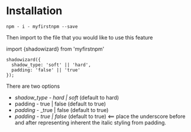 # Installation

`npm - i - myfirstnpm --save`

Then import to the file that you would like to use this feature

import {shadowizard} from 'myfirstnpm'

```
shadowizard({
  shadow_type: 'soft' || 'hard',
  padding: 'false' || 'true'
});

```

There are two options

* *shadow_type* - _hard | soft_ (default to hard)
* padding - true | false (default to true)
* *padding* - _true | false (default to true)
* *padding* - _true | false_ (default to true)  <== place the underscore before and after representing inherent the italic styling from padding.